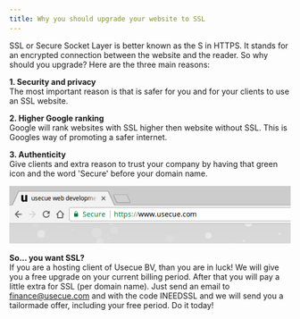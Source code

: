 ```yaml
---
title: Why you should upgrade your website to SSL
---
```



SSL or Secure Socket Layer is better known as the S in HTTPS. It stands for an encrypted connection between the website and the reader. So why should you upgrade? Here are the three main reasons:

**1. Security and privacy**
<br>The most important reason is that is safer for you and for your clients to use an SSL website.

**2. Higher Google ranking**
<br>Google will rank websites with SSL higher then website without SSL. This is Googles way of promoting a safer internet.

**3. Authenticity**
<br>Give clients and extra reason to trust your company by having that green icon and the word 'Secure' before your domain name.

![](/uploads/versions/secure2---x----565-116x---.png)

**So… you want SSL?**
<br>If you are a hosting client of Usecue BV, than you are in luck! We will give you a free upgrade on your current billing period. After that you will pay a little extra for SSL (per domain name). Just send an email to finance@usecue.com and with the code INEEDSSL and we will send you a tailormade offer, including your free period. Do it today!